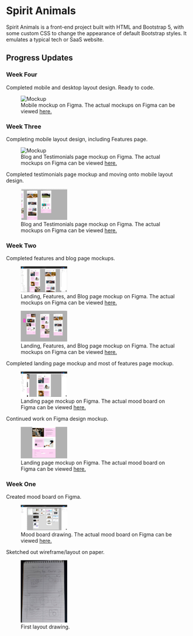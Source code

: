 # Spirit Animals

Spirit Animals is a front-end project built with HTML and Bootstrap 5, with some custom CSS to change the appearance of default Bootstrap styles. It emulates a typical tech or SaaS website.

## Progress Updates

### Week Four

Completed mobile and desktop layout design. Ready to code.

<figure>
    <img src='https://github.com/dylanhamada/spiritanimals/blob/main/assets/images/design/mobile-mockup-2' width='30%' height='30%' alt='Mockup' />
    <figcaption>Mobile mockup on Figma. The actual mockups on Figma can be viewed <a href='https://www.figma.com/file/iSq3bR9djOohTMxuCyd71Y/Spirit-Animals?node-id=9%3A6'>here.</a></figcaption>
</figure>

### Week Three

Completing mobile layout design, including Features page.

<figure>
    <img src='https://github.com/dylanhamada/spiritanimals/blob/main/assets/images/design/mobile-mockup-1' width='30%' height='30%' alt='Mockup' />
    <figcaption>Blog and Testimonials page mockup on Figma. The actual mockups on Figma can be viewed <a href='https://www.figma.com/file/iSq3bR9djOohTMxuCyd71Y/Spirit-Animals?node-id=9%3A6'>here.</a></figcaption>
</figure>

Completed testimonials page mockup and moving onto mobile layout design.

<figure>
    <img src='https://github.com/dylanhamada/spiritanimals/blob/main/assets/images/design/mockup-3.jpg' width='30%' height='30%' alt='Mockup' />
    <figcaption>Blog and Testimonials page mockup on Figma. The actual mockups on Figma can be viewed <a href='https://www.figma.com/file/iSq3bR9djOohTMxuCyd71Y/Spirit-Animals?node-id=9%3A6'>here.</a></figcaption>
</figure>

### Week Two

Completed features and blog page mockups.

<figure>
    <img src='https://github.com/dylanhamada/spiritanimals/blob/main/assets/images/design/mockup-2.jpg' width='30%' height='30%' alt='Mockup' />
    <figcaption>Landing, Features, and Blog page mockup on Figma. The actual mockups on Figma can be viewed <a href='https://www.figma.com/file/iSq3bR9djOohTMxuCyd71Y/Spirit-Animals?node-id=9%3A6'>here.</a></figcaption>
</figure>

<figure>
    <img src='https://github.com/dylanhamada/spiritanimals/blob/main/assets/images/design/mockup-1.jpg' width='30%' height='30%' alt='Mockup' />
    <figcaption>Landing, Features, and Blog page mockup on Figma. The actual mockups on Figma can be viewed <a href='https://www.figma.com/file/iSq3bR9djOohTMxuCyd71Y/Spirit-Animals?node-id=9%3A6'>here.</a></figcaption>
</figure>

Completed landing page mockup and most of features page mockup.

<figure>
    <img src='https://github.com/dylanhamada/spiritanimals/blob/main/assets/images/design/features-1.jpg' width='30%' height='30%' alt='Features Page Mockup' />
    <figcaption>Landing page mockup on Figma. The actual mood board on Figma can be viewed <a href='https://www.figma.com/file/iSq3bR9djOohTMxuCyd71Y/Spirit-Animals?node-id=9%3A6'>here.</a></figcaption>
</figure>

Continued work on Figma design mockup.

<figure>
    <img src='https://github.com/dylanhamada/spiritanimals/blob/main/assets/images/design/landing-3.jpg' width='30%' height='30%' alt='Landing Page Mockup' />
    <figcaption>Landing page mockup on Figma. The actual mood board on Figma can be viewed <a href='https://www.figma.com/file/iSq3bR9djOohTMxuCyd71Y/Spirit-Animals?node-id=9%3A6'>here.</a></figcaption>
</figure>

### Week One

Created mood board on Figma.

<figure>
    <img src='https://github.com/dylanhamada/spiritanimals/blob/main/assets/images/design/mood-board-1.jpg' width='30%' height='30%' alt='Mood board' />
    <figcaption>Mood board drawing. The actual mood board on Figma can be viewed <a href='https://www.figma.com/file/iSq3bR9djOohTMxuCyd71Y/Spirit-Animals?node-id=9%3A6'>here.</a></figcaption>
</figure>

Sketched out wireframe/layout on paper.

<figure>
    <img src='https://github.com/dylanhamada/spiritanimals/blob/main/assets/images/design/layout-1.jpg' width='30%' height='30%' alt='Layout drawing 1' />
    <figcaption>First layout drawing.
</figure>